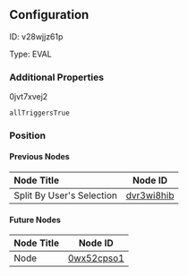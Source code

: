 # <nil>
## Configuration
ID:  v28wjjz61p

Type: EVAL 







### Additional Properties
0jvt7xvej2
```string 
allTriggersTrue
```





### Position

#### Previous Nodes
| Node Title | Node ID |
| :------------- | ------------ |
| Split By User&#39;s Selection | [dvr3wi8hib](./dvr3wi8hib.md) | 
 
 #### Future Nodes
| Node Title | Node ID |
| :------------- | ------------ |
| Node |[0wx52cpso1](./0wx52cpso1.md) | 